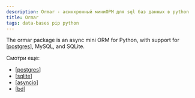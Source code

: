 ```yaml
---
description: Ormar - асинхронный миниОРМ для sql баз данных в python
title: Ormar
tags: data-bases pip python
---
```

The ormar package is an async mini ORM for Python, with support for [[postgres]], MySQL, and SQLite.

Смотри еще:

- [[postgres]]
- [[sqlite]]
- [[asyncio]]
- [[bd]]

[//begin]: # "Autogenerated link references for markdown compatibility"
[postgres]: postgres "Postgres"
[sqlite]: sqlite "Sqlite bd"
[asyncio]: asyncio "Asyncio"
[bd]: ..%2Flists%2Fbd "Data Bases"
[//end]: # "Autogenerated link references"